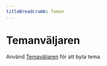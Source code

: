```yaml
---
titleBreadcrumb: Teman
...
```

Temanväljaren
===============================

Använd [Temaväljaren](/dbwebb/design/me/proj/htdocs/theme-selector/) för att byta tema.
